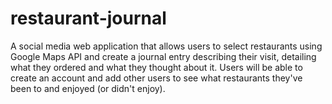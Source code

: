 # restaurant-journal
A social media web application that allows users to select restaurants using Google Maps API and create a journal entry describing their visit, detailing what they ordered and what they thought about it. Users will be able to create an account and add other users to see what restaurants they've been to and enjoyed (or didn't enjoy).
